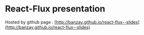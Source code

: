 React-Flux presentation
========================

Hosted by github page : [http://banzay.github.io/react-flux--slides](http://banzay.github.io/react-flux--slides)
